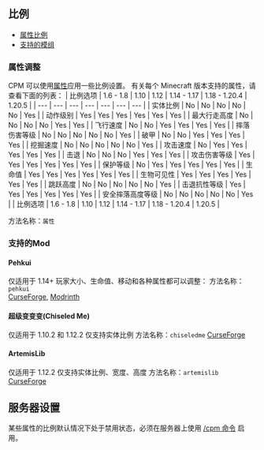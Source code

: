 
<a name="scaling"/>

## 比例

- [属性比例](#attribute-scaling)
- [支持的模组](#supported-mods)


<a name="attribute-scaling"/>

### 属性调整
CPM 可以使用[属性](https://minecraft.wiki/w/Attribute)应用一些比例设置。 有关每个 Minecraft 版本支持的属性，请查看下面的列表：
| 比例选项 | 1.6 - 1.8 | 1.10 | 1.12 | 1.14 - 1.17 | 1.18 - 1.20.4 | 1.20.5 |
| --- | --- | --- | --- | --- | --- | --- |
| 实体比例 |  No | No | No | No | No | Yes |
| 动作级别 |  Yes | Yes | Yes | Yes | Yes | Yes |
| 最大行走高度 |  No | No | No | No | Yes | Yes |
| 飞行速度 |  No | No | Yes | Yes | Yes | Yes |
| 摔落伤害等级 |  No | No | No | No | No | Yes |
| 破甲 |  No | No | Yes | Yes | Yes | Yes |
| 挖掘速度 |  No | No | No | No | No | Yes |
| 攻击速度 |  No | Yes | Yes | Yes | Yes | Yes |
| 击退 |  No | No | No | Yes | Yes | Yes |
| 攻击伤害等级 |  Yes | Yes | Yes | Yes | Yes | Yes |
| 保护等级 |  No | Yes | Yes | Yes | Yes | Yes |
| 生命值 |  Yes | Yes | Yes | Yes | Yes | Yes |
| 生物可见性 |  Yes | Yes | Yes | Yes | Yes | Yes |
| 跳跃高度 |  No | No | No | No | No | Yes |
| 击退抗性等级 |  Yes | Yes | Yes | Yes | Yes | Yes |
| 安全摔落高度等级 |  No | No | No | No | No | Yes |
| 比例选项 | 1.6 - 1.8 | 1.10 | 1.12 | 1.14 - 1.17 | 1.18 - 1.20.4 | 1.20.5 |

方法名称：`属性`


<a name="supported-mods"/>

### 支持的Mod


<a name="pehkui"/>

#### Pehkui
仅适用于 1.14+
玩家大小、生命值、移动和各种属性都可以调整：
方法名称：`pehkui`  
[CurseForge](https://www.curseforge.com/minecraft/mc-mods/pehkui), [Modrinth](https://modrinth.com/mod/pehkui)  


<a name="chiseled-me"/>

#### 超级变变变(Chiseled Me)
仅适用于 1.10.2 和 1.12.2
仅支持实体比例 
方法名称：`chiseledme`
[CurseForge](https://www.curseforge.com/minecraft/mc-mods/chiseled-me)  


<a name="artemislib"/>

#### ArtemisLib
仅适用于 1.12.2 
仅支持实体比例、宽度、高度
方法名称：`artemislib`
[CurseForge](https://www.curseforge.com/minecraft/mc-mods/artemislib)  


<a name="server-settings"/>

## 服务器设置
某些属性的比例默认情况下处于禁用状态，必须在服务器上使用 [/cpm 命令](https://github.com/tom5454/CustomPlayerModels/wiki/The--cpm-command-zh-CN#scaling) 启用。
